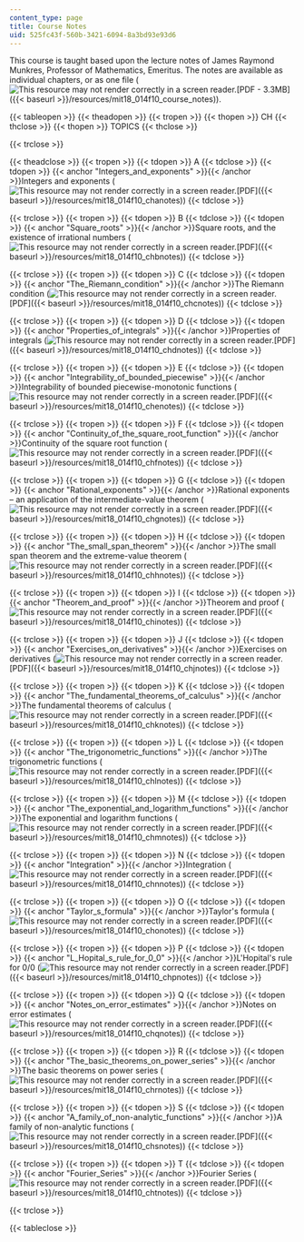 ```yaml
---
content_type: page
title: Course Notes
uid: 525fc43f-560b-3421-6094-8a3bd93e93d6
---
```


This course is taught based upon the lecture notes of James Raymond Munkres, Professor of Mathematics, Emeritus. The notes are available as individual chapters, or as one file (![This resource may not render correctly in a screen reader.](/images/inacessible.gif)[PDF - 3.3MB]({{< baseurl >}}/resources/mit18_014f10_course_notes)).  

{{< tableopen >}}
{{< theadopen >}}
{{< tropen >}}
{{< thopen >}}
CH
{{< thclose >}}
{{< thopen >}}
TOPICS
{{< thclose >}}

{{< trclose >}}

{{< theadclose >}}
{{< tropen >}}
{{< tdopen >}}
A
{{< tdclose >}}
{{< tdopen >}}
{{< anchor "Integers_and_exponents" >}}{{< /anchor >}}Integers and exponents (![This resource may not render correctly in a screen reader.](/images/inacessible.gif)[PDF]({{< baseurl >}}/resources/mit18_014f10_chanotes))
{{< tdclose >}}

{{< trclose >}}
{{< tropen >}}
{{< tdopen >}}
B
{{< tdclose >}}
{{< tdopen >}}
{{< anchor "Square_roots" >}}{{< /anchor >}}Square roots, and the existence of irrational numbers (![This resource may not render correctly in a screen reader.](/images/inacessible.gif)[PDF]({{< baseurl >}}/resources/mit18_014f10_chbnotes))
{{< tdclose >}}

{{< trclose >}}
{{< tropen >}}
{{< tdopen >}}
C
{{< tdclose >}}
{{< tdopen >}}
{{< anchor "The_Riemann_condition" >}}{{< /anchor >}}The Riemann condition (![This resource may not render correctly in a screen reader.](/images/inacessible.gif)[PDF]({{< baseurl >}}/resources/mit18_014f10_chcnotes))
{{< tdclose >}}

{{< trclose >}}
{{< tropen >}}
{{< tdopen >}}
D
{{< tdclose >}}
{{< tdopen >}}
{{< anchor "Properties_of_integrals" >}}{{< /anchor >}}Properties of integrals (![This resource may not render correctly in a screen reader.](/images/inacessible.gif)[PDF]({{< baseurl >}}/resources/mit18_014f10_chdnotes))
{{< tdclose >}}

{{< trclose >}}
{{< tropen >}}
{{< tdopen >}}
E
{{< tdclose >}}
{{< tdopen >}}
{{< anchor "Integrability_of_bounded_piecewise" >}}{{< /anchor >}}Integrability of bounded piecewise-monotonic functions (![This resource may not render correctly in a screen reader.](/images/inacessible.gif)[PDF]({{< baseurl >}}/resources/mit18_014f10_chenotes))
{{< tdclose >}}

{{< trclose >}}
{{< tropen >}}
{{< tdopen >}}
F
{{< tdclose >}}
{{< tdopen >}}
{{< anchor "Continuity_of_the_square_root_function" >}}{{< /anchor >}}Continuity of the square root function (![This resource may not render correctly in a screen reader.](/images/inacessible.gif)[PDF]({{< baseurl >}}/resources/mit18_014f10_chfnotes))
{{< tdclose >}}

{{< trclose >}}
{{< tropen >}}
{{< tdopen >}}
G
{{< tdclose >}}
{{< tdopen >}}
{{< anchor "Rational_exponents" >}}{{< /anchor >}}Rational exponents – an application of the intermediate-value theorem (![This resource may not render correctly in a screen reader.](/images/inacessible.gif)[PDF]({{< baseurl >}}/resources/mit18_014f10_chgnotes))
{{< tdclose >}}

{{< trclose >}}
{{< tropen >}}
{{< tdopen >}}
H
{{< tdclose >}}
{{< tdopen >}}
{{< anchor "The_small_span_theorem" >}}{{< /anchor >}}The small span theorem and the extreme-value theorem (![This resource may not render correctly in a screen reader.](/images/inacessible.gif)[PDF]({{< baseurl >}}/resources/mit18_014f10_chhnotes))
{{< tdclose >}}

{{< trclose >}}
{{< tropen >}}
{{< tdopen >}}
I
{{< tdclose >}}
{{< tdopen >}}
{{< anchor "Theorem_and_proof" >}}{{< /anchor >}}Theorem and proof (![This resource may not render correctly in a screen reader.](/images/inacessible.gif)[PDF]({{< baseurl >}}/resources/mit18_014f10_chinotes))
{{< tdclose >}}

{{< trclose >}}
{{< tropen >}}
{{< tdopen >}}
J
{{< tdclose >}}
{{< tdopen >}}
{{< anchor "Exercises_on_derivatives" >}}{{< /anchor >}}Exercises on derivatives (![This resource may not render correctly in a screen reader.](/images/inacessible.gif)[PDF]({{< baseurl >}}/resources/mit18_014f10_chjnotes))
{{< tdclose >}}

{{< trclose >}}
{{< tropen >}}
{{< tdopen >}}
K
{{< tdclose >}}
{{< tdopen >}}
{{< anchor "The_fundamental_theorems_of_calculus" >}}{{< /anchor >}}The fundamental theorems of calculus (![This resource may not render correctly in a screen reader.](/images/inacessible.gif)[PDF]({{< baseurl >}}/resources/mit18_014f10_chknotes))
{{< tdclose >}}

{{< trclose >}}
{{< tropen >}}
{{< tdopen >}}
L
{{< tdclose >}}
{{< tdopen >}}
{{< anchor "The_trigonometric_functions" >}}{{< /anchor >}}The trigonometric functions (![This resource may not render correctly in a screen reader.](/images/inacessible.gif)[PDF]({{< baseurl >}}/resources/mit18_014f10_chlnotes))
{{< tdclose >}}

{{< trclose >}}
{{< tropen >}}
{{< tdopen >}}
M
{{< tdclose >}}
{{< tdopen >}}
{{< anchor "The_exponential_and_logarithm_functions" >}}{{< /anchor >}}The exponential and logarithm functions (![This resource may not render correctly in a screen reader.](/images/inacessible.gif)[PDF]({{< baseurl >}}/resources/mit18_014f10_chmnotes))
{{< tdclose >}}

{{< trclose >}}
{{< tropen >}}
{{< tdopen >}}
N
{{< tdclose >}}
{{< tdopen >}}
{{< anchor "Integration" >}}{{< /anchor >}}Integration (![This resource may not render correctly in a screen reader.](/images/inacessible.gif)[PDF]({{< baseurl >}}/resources/mit18_014f10_chnnotes))
{{< tdclose >}}

{{< trclose >}}
{{< tropen >}}
{{< tdopen >}}
O
{{< tdclose >}}
{{< tdopen >}}
{{< anchor "Taylor_s_formula" >}}{{< /anchor >}}Taylor's formula (![This resource may not render correctly in a screen reader.](/images/inacessible.gif)[PDF]({{< baseurl >}}/resources/mit18_014f10_chonotes))
{{< tdclose >}}

{{< trclose >}}
{{< tropen >}}
{{< tdopen >}}
P
{{< tdclose >}}
{{< tdopen >}}
{{< anchor "L_Hopital_s_rule_for_0_0" >}}{{< /anchor >}}L'Hopital's rule for 0/0 (![This resource may not render correctly in a screen reader.](/images/inacessible.gif)[PDF]({{< baseurl >}}/resources/mit18_014f10_chpnotes))
{{< tdclose >}}

{{< trclose >}}
{{< tropen >}}
{{< tdopen >}}
Q
{{< tdclose >}}
{{< tdopen >}}
{{< anchor "Notes_on_error_estimates" >}}{{< /anchor >}}Notes on error estimates (![This resource may not render correctly in a screen reader.](/images/inacessible.gif)[PDF]({{< baseurl >}}/resources/mit18_014f10_chqnotes))
{{< tdclose >}}

{{< trclose >}}
{{< tropen >}}
{{< tdopen >}}
R
{{< tdclose >}}
{{< tdopen >}}
{{< anchor "The_basic_theorems_on_power_series" >}}{{< /anchor >}}The basic theorems on power series (![This resource may not render correctly in a screen reader.](/images/inacessible.gif)[PDF]({{< baseurl >}}/resources/mit18_014f10_chrnotes))
{{< tdclose >}}

{{< trclose >}}
{{< tropen >}}
{{< tdopen >}}
S
{{< tdclose >}}
{{< tdopen >}}
{{< anchor "A_family_of_non-analytic_functions" >}}{{< /anchor >}}A family of non-analytic functions (![This resource may not render correctly in a screen reader.](/images/inacessible.gif)[PDF]({{< baseurl >}}/resources/mit18_014f10_chsnotes))
{{< tdclose >}}

{{< trclose >}}
{{< tropen >}}
{{< tdopen >}}
T
{{< tdclose >}}
{{< tdopen >}}
{{< anchor "Fourier_Series" >}}{{< /anchor >}}Fourier Series (![This resource may not render correctly in a screen reader.](/images/inacessible.gif)[PDF]({{< baseurl >}}/resources/mit18_014f10_chtnotes))
{{< tdclose >}}

{{< trclose >}}

{{< tableclose >}}